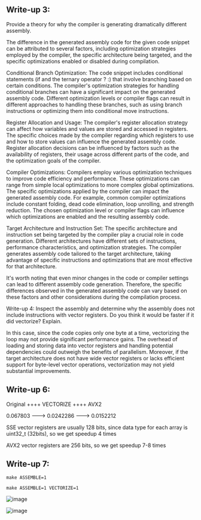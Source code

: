 ## Write-up 3: 
Provide a theory for why the compiler is generating dramatically different assembly.

The difference in the generated assembly code for the given code snippet can be attributed to several factors, including optimization strategies employed by the compiler, the specific architecture being targeted, and the specific optimizations enabled or disabled during compilation.

Conditional Branch Optimization: The code snippet includes conditional statements (if and the ternary operator ? :) that involve branching based on certain conditions. The compiler's optimization strategies for handling conditional branches can have a significant impact on the generated assembly code. Different optimization levels or compiler flags can result in different approaches to handling these branches, such as using branch instructions or optimizing them into conditional move instructions.

Register Allocation and Usage: The compiler's register allocation strategy can affect how variables and values are stored and accessed in registers. The specific choices made by the compiler regarding which registers to use and how to store values can influence the generated assembly code. Register allocation decisions can be influenced by factors such as the availability of registers, their usage across different parts of the code, and the optimization goals of the compiler.

Compiler Optimizations: Compilers employ various optimization techniques to improve code efficiency and performance. These optimizations can range from simple local optimizations to more complex global optimizations. The specific optimizations applied by the compiler can impact the generated assembly code. For example, common compiler optimizations include constant folding, dead code elimination, loop unrolling, and strength reduction. The chosen optimization level or compiler flags can influence which optimizations are enabled and the resulting assembly code.

Target Architecture and Instruction Set: The specific architecture and instruction set being targeted by the compiler play a crucial role in code generation. Different architectures have different sets of instructions, performance characteristics, and optimization strategies. The compiler generates assembly code tailored to the target architecture, taking advantage of specific instructions and optimizations that are most effective for that architecture.

It's worth noting that even minor changes in the code or compiler settings can lead to different assembly code generation. Therefore, the specific differences observed in the generated assembly code can vary based on these factors and other considerations during the compilation process.

Write-up 4: Inspect the assembly and determine why the assembly does not include
instructions with vector registers. Do you think it would be faster if it did vectorize?
Explain.

In this case, since the code copies only one byte at a time, vectorizing the loop may not provide significant performance gains. The overhead of loading and storing data into vector registers and handling potential dependencies could outweigh the benefits of parallelism. Moreover, if the target architecture does not have wide vector registers or lacks efficient support for byte-level vector operations, vectorization may not yield substantial improvements.

## Write-up 6:
Original ++++ VECTORIZE ++++ AVX2

0.067803 ---> 0.0242286 ---> 0.0152212

SSE vector registers are usually 128 bits, since data
type for each array is uint32_t (32bits), so we get speedup 4 times

AVX2 vector registers are 256 bits, so we get speedup 7-8 times

## Write-up 7:

`make ASSEMBLE=1`

`make ASSEMBLE=1 VECTORIZE=1`

![image](https://github.com/xshen053/MIT6.172-PerformanceEngineering/assets/97472036/7ade9809-b5df-48d8-af8a-f4892c5a015e)

![image](https://github.com/xshen053/MIT6.172-PerformanceEngineering/assets/97472036/5739e785-5217-4b1f-a1e9-6ef08bf8c089)
